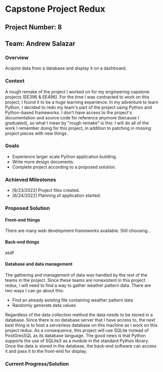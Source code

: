 # Capstone Project Redux

## Project Number: 8

## Team: Andrew Salazar

### Overview

Acquire data from a database and display it on a dashboard.

### Context

A rough remake of the project I worked on for my engineering capstone projects (EE396 & EE496). For the time I was contracted to work on this project, I found it to be a huge learning experience. In my adventure to learn Python, I decided to redo my team's part of the project using Python and Python-based frameworks. I don't have access to the project's documentation and source code for reference anymore (because I graduated), so what I mean by "rough remake" is this: I will do all of the work I remember doing for this project, in addition to patching in missing project pieces with new things.

### Goals

- Experience larger scale Python application building.
- Write more design documents.
- Complete project according to a proposed solution.

### Achieved Milestones

- [6/23/2022] Project files created.
- [6/24/2022] Planning of application started.

### Proposed Solution

#### Front-end things

There are many web development frameworks available. Still choosing...

#### Back-end things

asdf

#### Database and data management

The gathering and management of data was handled by the rest of the teams in the project. Since these teams are nonexistent in this project redux, I will need to find a way to gather weather pattern data. There are two ways I can go about this:

- Find an already existing file containing weather pattern data
- Randomly generate data values

Regardless of the data collection method the data needs to be stored in a database. Since there is no database server that I have access to, the next best thing is to host a serverless database on this machine as I work on this project redux. As a consequence, this project will use SQLite instead of PostGresSQL as its database language. The good news is that Python supports the use of SQLite3 as a module in the standard Python library. Once the data is stored in the database, the back-end software can access it and pass it to the front-end for display.

### Current Progress/Solution
